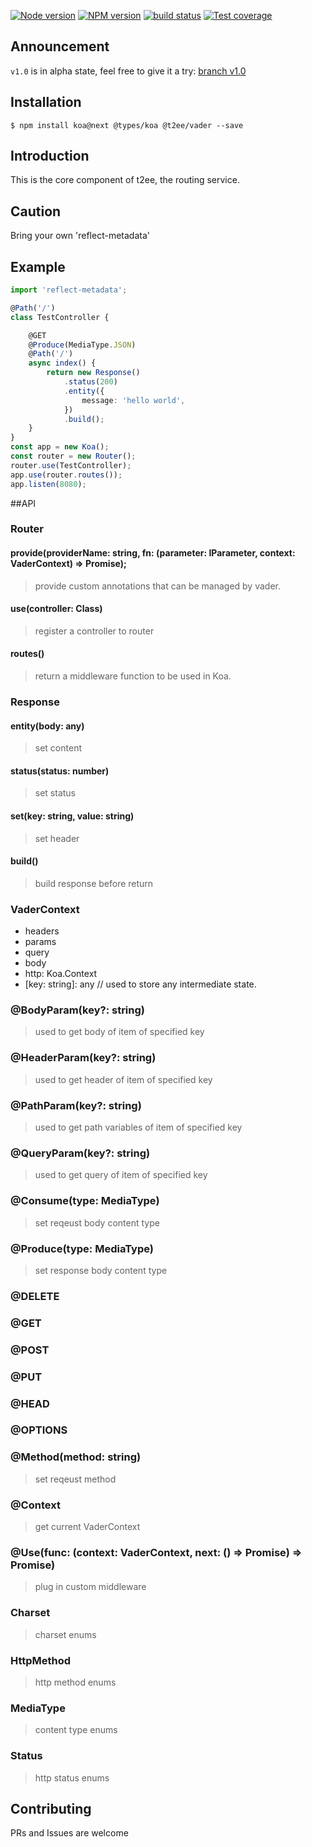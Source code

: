 [![Node version][node-image]][npm-url]
[![NPM version][npm-image]][npm-url]
[![build status][travis-image]][travis-url]
[![Test coverage][coveralls-image]][coveralls-url]



## Announcement

`v1.0` is in alpha state, feel free to give it a try: [branch v1.0](https://github.com/t2ee/vader/tree/v1.0)

## Installation

```
$ npm install koa@next @types/koa @t2ee/vader --save
```

## Introduction

This is the core component of t2ee, the routing service.


## Caution
Bring your own 'reflect-metadata'


## Example

```typescript
import 'reflect-metadata';

@Path('/')
class TestController {

    @GET
    @Produce(MediaType.JSON)
    @Path('/')
    async index() {
        return new Response()
            .status(200)
            .entity({
                message: 'hello world',
            })
            .build();
    }
}
const app = new Koa();
const router = new Router();
router.use(TestController);
app.use(router.routes());
app.listen(8080);
```

##API
### Router
#### provide(providerName: string, fn: (parameter: IParameter, context: VaderContext) => Promise);
> provide custom annotations that can be managed by vader.

#### use(controller: Class)
> register a controller to router

#### routes()
> return a middleware function to be used in Koa.

### Response
#### entity(body: any)
> set content

#### status(status: number)
> set status

#### set(key: string, value: string)
> set header

#### build()
> build response before return

### VaderContext
* headers
* params
* query
* body
* http: Koa.Context
* [key: string]: any // used to store any intermediate state.

### @BodyParam(key?: string)
> used to get body of item of specified key

### @HeaderParam(key?: string)
> used to get header of item of specified key

### @PathParam(key?: string)
> used to get path variables of item of specified key

### @QueryParam(key?: string)
> used to get query of item of specified key

### @Consume(type: MediaType)
> set reqeust body content type

### @Produce(type: MediaType)
> set response body content type

### @DELETE
### @GET
### @POST
### @PUT
### @HEAD
### @OPTIONS
### @Method(method:  string)
> set reqeust method

### @Context
> get current VaderContext

### @Use(func:  (context: VaderContext, next: () => Promise<void>) => Promise<void>)
> plug in custom middleware

### Charset
> charset enums

### HttpMethod
> http method enums

### MediaType
> content type enums

### Status
> http status enums




## Contributing

PRs and Issues are welcome



[npm-image]: https://img.shields.io/npm/v/@t2ee/vader.svg?style=flat-square
[npm-url]: https://www.npmjs.com/package/@t2ee/vader
[node-image]: https://img.shields.io/node/v/@t2ee/vader.svg?style=flat-square
[travis-image]: https://img.shields.io/travis/t2ee/vader/master.svg?style=flat-square
[travis-url]: https://travis-ci.org/t2ee/vader
[coveralls-image]: https://img.shields.io/coveralls/t2ee/vader/master.svg?style=flat-square
[coveralls-url]: https://coveralls.io/r/t2ee/vader?branch=master
